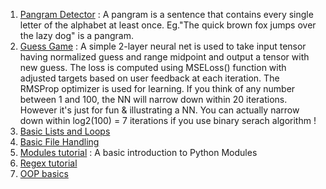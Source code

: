 
1. [Pangram Detector](/pangram_detector.py) : A pangram is a sentence that contains every single letter of the alphabet at least once. Eg."The quick brown fox jumps over the lazy dog" is a pangram.
2. [Guess Game](/guess_game.py) : A simple 2-layer neural net is used to take input tensor having normalized guess and range midpoint and output a tensor with new guess. The loss is computed using MSELoss() function with adjusted targets based on user feedback at each iteration. The RMSProp optimizer is used for learning. If you think of any number between 1 and 100, the NN will narrow down within 20 iterations. However it's just for fun & illustrating a NN. You can actually narrow down within log2(100) = 7 iterations if you use binary serach algorithm !
3. [Basic Lists and Loops](/basic_loops_lists.py)
4. [Basic File Handling](/file_handling.py)
5. [Modules tutorial](/Modules.py) : A basic introduction to Python Modules
6. [Regex tutorial](/Regex.py)
7. [OOP basics](https://nbviewer.org/github/galaxyeagle/Cool-Python-Projects/blob/main/OOP.ipynb) 
